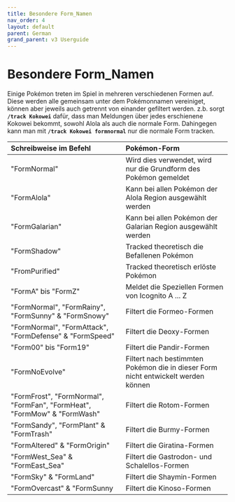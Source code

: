 ```yaml
---
title: Besondere Form_Namen
nav_order: 4
layout: default
parent: German
grand_parent: v3 Userguide
---
```


# Besondere Form_Namen
Einige Pokémon treten im Spiel in mehreren verschiedenen Formen auf. Diese werden alle gemeinsam unter dem Pokémonnamen vereiniget, können aber jeweils auch getrennt von einander gefiltert werden.
z.b. sorgt **`/track Kokowei`** dafür, dass man Meldungen über jedes erschienene Kokowei bekommt, sowohl Alola als auch die normale Form.
Dahingegen kann man mit **`/track Kokowei formnormal`** nur die normale Form tracken.

| Schreibweise im Befehl | Pokémon-Form |   
| :-----------|:-------------|  
|"FormNormal"| Wird dies verwendet, wird nur die Grundform des Pokémon gemeldet  |  
|"FormAlola"| Kann bei allen Pokémon der Alola Region ausgewählt werden  |  
|"FormGalarian"| Kann bei allen Pokémon der Galarian Region ausgewählt werden  |  
|"FormShadow"| Tracked theoretisch die Befallenen Pokémon  |  
|"FromPurified"| Tracked theoretisch erlöste Pokémon  |  
|"FormA" bis "FormZ"| Meldet die Speziellen Formen von Icognito A ... Z |  
|"FormNormal", "FormRainy", "FormSunny" & "FormSnowy" | Filtert die Formeo-Formen  |  
|"FormNormal", "FormAttack", "FormDefense" & "FormSpeed"| Filtert die Deoxy-Formen   |  
|"Form00" bis "Form19"| Filtert die Pandir-Formen  |  
|"FormNoEvolve"| Filtert nach bestimmten Pokémon die in dieser Form nicht entwickelt werden können  |  
|"FormFrost", "FormNormal", "FormFan", "FormHeat", "FormMow" & "FormWash"| Filtert die Rotom-Formen  |  
|"FormSandy", "FormPlant" & "FormTrash"| Filtert die Burmy-Formen  |  
|"FormAltered" & "FormOrigin"| Filtert die Giratina-Formen  |  
|"FormWest_Sea" & "FormEast_Sea"| Filtert die Gastrodon- und Schalellos-Formen  |  
|"FormSky" & "FormLand"| Filtert die Shaymin-Formen  |  
|"FormOvercast" & "FormSunny| Filtert die Kinoso-Formen  |  
